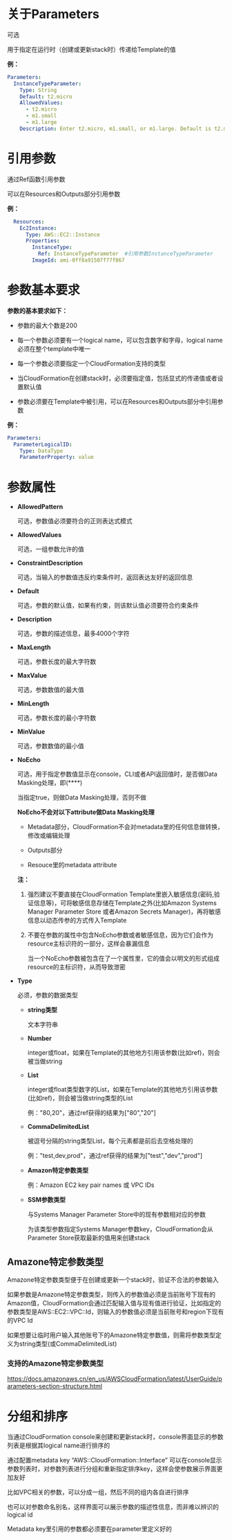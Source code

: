 # 关于Parameters

可选

用于指定在运行时（创建或更新stack时）传递给Template的值

**例：**

```yaml
Parameters:
  InstanceTypeParameter:
    Type: String
    Default: t2.micro
    AllowedValues:
      - t2.micro
      - m1.small
      - m1.large
    Description: Enter t2.micro, m1.small, or m1.large. Default is t2.micro.
```

# **引用参数**

通过Ref函数引用参数

可以在Resources和Outputs部分引用参数

**例：**

```yaml
  Resources:
    Ec2Instance:
      Type: AWS::EC2::Instance
      Properties:
        InstanceType:
          Ref: InstanceTypeParameter  #引用参数InstanceTypeParameter
        ImageId: ami-0ff8a91507f77f867
```

# **参数基本要求**

**参数的基本要求如下：**

- 参数的最大个数是200
- 每一个参数必须要有一个logical name，可以包含数字和字母，logical name必须在整个template中唯一
- 每一个参数必须要指定一个CloudFormation支持的类型

- 当CloudFormation在创建stack时，必须要指定值，包括显式的传递值或者设置默认值
- 参数必须要在Template中被引用，可以在Resources和Outputs部分中引用参数

**例：**

```yaml
Parameters:
  ParameterLogicalID:
    Type: DataType
    ParameterProperty: value
```

# 参数属性

- **AllowedPattern**

  可选，参数值必须要符合的正则表达式模式

- **AllowedValues**

  可选，一组参数允许的值

- **ConstraintDescription**

  可选，当输入的参数值违反约束条件时，返回表达友好的返回信息

- **Default**

  可选，参数的默认值，如果有约束，则该默认值必须要符合约束条件

- **Description**

  可选，参数的描述信息，最多4000个字符

- **MaxLength**

  可选，参数长度的最大字符数

- **MaxValue**

  可选，参数数值的最大值

- **MinLength**

  可选，参数长度的最小字符数

- **MinValue**

  可选，参数数值的最小值

- **NoEcho**

  可选，用于指定参数值显示在console，CLI或者API返回值时，是否做Data Masking处理，即(****)

  当指定true，则做Data Masking处理，否则不做

  **NoEcho不会对以下attribute做Data Masking处理**

  - Metadata部分，CloudFormation不会对metadata里的任何信息做转换，修改或编辑处理

  - Outputs部分

  - Resouce里的metadata attribute

  **注：**

  1) 强烈建议不要直接在CloudFormation Template里嵌入敏感信息(密码,验证信息等)，可将敏感信息存储在Template之外(比如Amazon Systems Manager Parameter Store 或者Amazon Secrets Manager)，再将敏感信息以动态传参的方式传入Template

  2) 不要在参数的属性中包含NoEcho参数或者敏感信息，因为它们会作为resource主标识符的一部分，这样会暴漏信息

     当一个NoEcho参数被包含在了一个属性里，它的值会以明文的形式组成resource的主标识符，从而导致泄密

- **Type**

  必须，参数的数据类型

  - **string类型**

    文本字符串

  - **Number**

    integer或float，如果在Template的其他地方引用该参数(比如ref)，则会被当做string

  - **List<Number>**

    integer或float类型数字的List，如果在Template的其他地方引用该参数(比如ref)，则会被当做string类型的List

    例："80,20"，通过ref获得的结果为["80","20"]

  - **CommaDelimitedList**

    被逗号分隔的string类型List，每个元素都是前后去空格处理的

    例："test,dev,prod"，通过ref获得的结果为["test","dev","prod"]

  - **Amazon特定参数类型**

    例：Amazon EC2 key pair names 或 VPC IDs

  - **SSM参数类型**

    与Systems Manager Parameter Store中的现有参数相对应的参数

    为该类型参数指定Systems Manager参数key，CloudFormation会从Parameter Store获取最新的值用来创建stack

## Amazone特定参数类型

Amazone特定参数类型便于在创建或更新一个stack时，验证不合法的参数输入

如果参数是Amazone特定参数类型，则传入的参数值必须是当前账号下现有的Amazon值，CloudFormation会通过匹配输入值与现有值进行验证，比如指定的参数类型是AWS::EC2::VPC::Id，则输入的参数值必须是当前账号和region下现有的VPC Id

如果想要让临时用户输入其他账号下的Amazone特定参数值，则需将参数类型定义为string类型(或CommaDelimitedList)

### 支持的Amazone特定参数类型

https://docs.amazonaws.cn/en_us/AWSCloudFormation/latest/UserGuide/parameters-section-structure.html

# 分组和排序

当通过CloudFormation console来创建和更新stack时，console界面显示的参数列表是根据其logical name进行排序的

通过配置metadata key “AWS::CloudFormation::Interface” 可以在console显示参数列表时，对参数列表进行分组和重新指定排序key，这样会使参数展示界面更加友好

比如VPC相关的参数，可以分成一组，然后不同的组内各自进行排序

也可以对参数命名别名，这样界面可以展示参数的描述性信息，而非难以辨识的logical id

Metadata key里引用的参数都必须要在parameter里定义好的